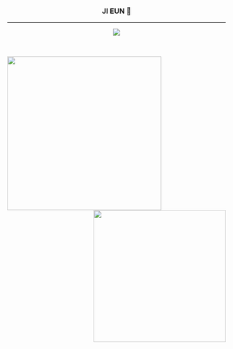 <div align="center">

  ### JI EUN 👋
  
  ---
  
  <a href="https://velog.io/@onezeun"><img src="https://img.shields.io/badge/onezeun.log-3DDC84?style=flat-square&logo=Velog&logoColor=white"/></a>
  <br>
  <br>
  <br>


  <div>
  <img width="355"  align="left" src="https://github-readme-stats.vercel.app/api?username=onezeun&show_icons=true&i&theme=buefy&hide=stars"/>

  <img width="305" align="right" src="https://github-readme-stats.vercel.app/api/top-langs/?username=onezeun&theme=buefy&exclude_repo=Computer-Science- Engineering&layout=compact&langs_count=10"/>
  </div>

</div>



